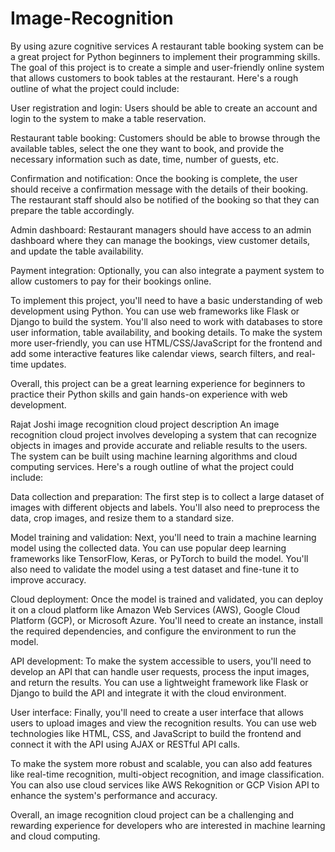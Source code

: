 # Image-Recognition
By using azure cognitive services
A restaurant table booking system can be a great project for Python beginners to implement their programming skills. The goal of this project is to create a simple and user-friendly online system that allows customers to book tables at the restaurant. Here's a rough outline of what the project could include:

User registration and login: Users should be able to create an account and login to the system to make a table reservation.

Restaurant table booking: Customers should be able to browse through the available tables, select the one they want to book, and provide the necessary information such as date, time, number of guests, etc.

Confirmation and notification: Once the booking is complete, the user should receive a confirmation message with the details of their booking. The restaurant staff should also be notified of the booking so that they can prepare the table accordingly.

Admin dashboard: Restaurant managers should have access to an admin dashboard where they can manage the bookings, view customer details, and update the table availability.

Payment integration: Optionally, you can also integrate a payment system to allow customers to pay for their bookings online.

To implement this project, you'll need to have a basic understanding of web development using Python. You can use web frameworks like Flask or Django to build the system. You'll also need to work with databases to store user information, table availability, and booking details. To make the system more user-friendly, you can use HTML/CSS/JavaScript for the frontend and add some interactive features like calendar views, search filters, and real-time updates.

Overall, this project can be a great learning experience for beginners to practice their Python skills and gain hands-on experience with web development.




Rajat Joshi
image recognition cloud project description 
An image recognition cloud project involves developing a system that can recognize objects in images and provide accurate and reliable results to the users. The system can be built using machine learning algorithms and cloud computing services. Here's a rough outline of what the project could include:

Data collection and preparation: The first step is to collect a large dataset of images with different objects and labels. You'll also need to preprocess the data, crop images, and resize them to a standard size.

Model training and validation: Next, you'll need to train a machine learning model using the collected data. You can use popular deep learning frameworks like TensorFlow, Keras, or PyTorch to build the model. You'll also need to validate the model using a test dataset and fine-tune it to improve accuracy.

Cloud deployment: Once the model is trained and validated, you can deploy it on a cloud platform like Amazon Web Services (AWS), Google Cloud Platform (GCP), or Microsoft Azure. You'll need to create an instance, install the required dependencies, and configure the environment to run the model.

API development: To make the system accessible to users, you'll need to develop an API that can handle user requests, process the input images, and return the results. You can use a lightweight framework like Flask or Django to build the API and integrate it with the cloud environment.

User interface: Finally, you'll need to create a user interface that allows users to upload images and view the recognition results. You can use web technologies like HTML, CSS, and JavaScript to build the frontend and connect it with the API using AJAX or RESTful API calls.

To make the system more robust and scalable, you can also add features like real-time recognition, multi-object recognition, and image classification. You can also use cloud services like AWS Rekognition or GCP Vision API to enhance the system's performance and accuracy.

Overall, an image recognition cloud project can be a challenging and rewarding experience for developers who are interested in machine learning and cloud computing.
